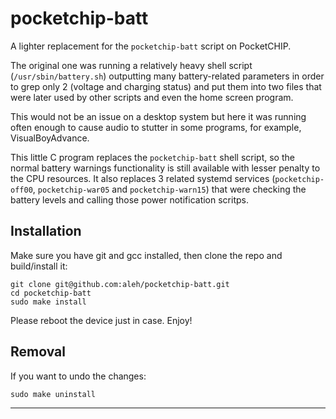 # pocketchip-batt

A lighter replacement for the `pocketchip-batt` script on PocketCHIP.

The original one was running a relatively heavy shell script (`/usr/sbin/battery.sh`) outputting many 
battery-related parameters in order to grep only 2 (voltage and charging status) and put them into 
two files that were later used by other scripts and even the home screen program.

This would not be an issue on a desktop system but here it was running often enough to cause audio to stutter 
in some programs, for example, VisualBoyAdvance.

This little C program replaces the `pocketchip-batt` shell script, so the normal battery warnings 
functionality is still available with lesser penalty to the CPU resources. It also replaces 3 related systemd services
(`pocketchip-off00`, `pocketchip-war05` and `pocketchip-warn15`) that were checking the battery levels and calling 
those power notification scritps.

## Installation

Make sure you have git and gcc installed, then clone the repo and build/install it: 

	git clone git@github.com:aleh/pocketchip-batt.git
	cd pocketchip-batt
	sudo make install

Please reboot the device just in case. Enjoy!

## Removal

If you want to undo the changes:

	sudo make uninstall

---
